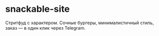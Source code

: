 # snackable-site
Стритфуд с характером. Сочные бургеры, минималистичный стиль, заказ — в один клик через Telegram.
